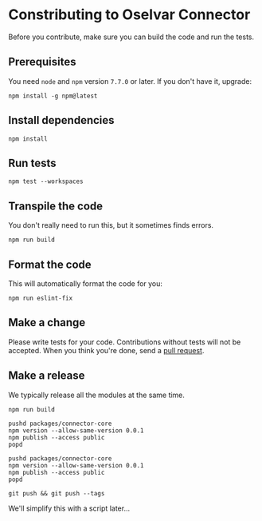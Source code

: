 # Constributing to Oselvar Connector

Before you contribute, make sure you can build the code and run the tests.

## Prerequisites

You need `node` and `npm` version `7.7.0` or later. If you don't have it, upgrade:

    npm install -g npm@latest

## Install dependencies

    npm install

## Run tests

    npm test --workspaces

## Transpile the code

You don't really need to run this, but it sometimes finds errors.

    npm run build

## Format the code

This will automatically format the code for you:

    npm run eslint-fix

## Make a change

Please write tests for your code. Contributions without tests will not be accepted.
When you think you're done, send a [pull request](https://docs.github.com/en/github/collaborating-with-issues-and-pull-requests/creating-a-pull-request).

## Make a release

We typically release all the modules at the same time.

    npm run build
    
    pushd packages/connector-core
    npm version --allow-same-version 0.0.1
    npm publish --access public
    popd

    pushd packages/connector-core
    npm version --allow-same-version 0.0.1
    npm publish --access public
    popd

    git push && git push --tags

We'll simplify this with a script later...